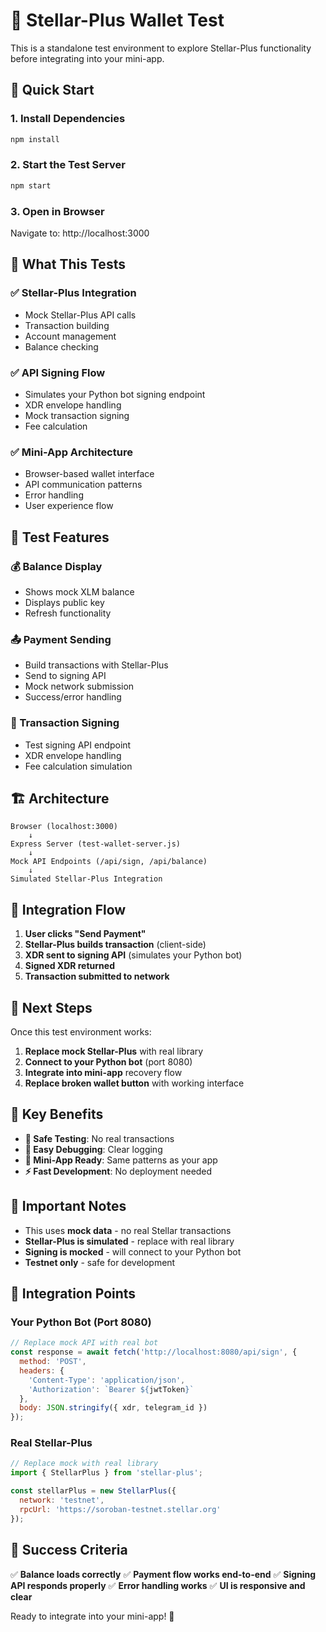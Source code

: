 # 🧪 Stellar-Plus Wallet Test

This is a standalone test environment to explore Stellar-Plus functionality before integrating into your mini-app.

## 🚀 Quick Start

### 1. Install Dependencies
```bash
npm install
```

### 2. Start the Test Server
```bash
npm start
```

### 3. Open in Browser
Navigate to: http://localhost:3000

## 🎯 What This Tests

### ✅ **Stellar-Plus Integration**
- Mock Stellar-Plus API calls
- Transaction building
- Account management
- Balance checking

### ✅ **API Signing Flow**
- Simulates your Python bot signing endpoint
- XDR envelope handling
- Mock transaction signing
- Fee calculation

### ✅ **Mini-App Architecture**
- Browser-based wallet interface
- API communication patterns
- Error handling
- User experience flow

## 🔧 Test Features

### **💰 Balance Display**
- Shows mock XLM balance
- Displays public key
- Refresh functionality

### **📤 Payment Sending**
- Build transactions with Stellar-Plus
- Send to signing API
- Mock network submission
- Success/error handling

### **🔐 Transaction Signing**
- Test signing API endpoint
- XDR envelope handling
- Fee calculation simulation

## 🏗️ Architecture

```
Browser (localhost:3000)
    ↓
Express Server (test-wallet-server.js)
    ↓
Mock API Endpoints (/api/sign, /api/balance)
    ↓
Simulated Stellar-Plus Integration
```

## 🔄 Integration Flow

1. **User clicks "Send Payment"**
2. **Stellar-Plus builds transaction** (client-side)
3. **XDR sent to signing API** (simulates your Python bot)
4. **Signed XDR returned**
5. **Transaction submitted to network**

## 📱 Next Steps

Once this test environment works:

1. **Replace mock Stellar-Plus** with real library
2. **Connect to your Python bot** (port 8080)
3. **Integrate into mini-app** recovery flow
4. **Replace broken wallet button** with working interface

## 🎯 Key Benefits

- **🧪 Safe Testing**: No real transactions
- **🔧 Easy Debugging**: Clear logging
- **📱 Mini-App Ready**: Same patterns as your app
- **⚡ Fast Development**: No deployment needed

## 🚨 Important Notes

- This uses **mock data** - no real Stellar transactions
- **Stellar-Plus is simulated** - replace with real library
- **Signing is mocked** - will connect to your Python bot
- **Testnet only** - safe for development

## 🔗 Integration Points

### **Your Python Bot (Port 8080)**
```javascript
// Replace mock API with real bot
const response = await fetch('http://localhost:8080/api/sign', {
  method: 'POST',
  headers: { 
    'Content-Type': 'application/json',
    'Authorization': `Bearer ${jwtToken}`
  },
  body: JSON.stringify({ xdr, telegram_id })
});
```

### **Real Stellar-Plus**
```javascript
// Replace mock with real library
import { StellarPlus } from 'stellar-plus';

const stellarPlus = new StellarPlus({
  network: 'testnet',
  rpcUrl: 'https://soroban-testnet.stellar.org'
});
```

## 🎉 Success Criteria

✅ **Balance loads correctly**
✅ **Payment flow works end-to-end**
✅ **Signing API responds properly**
✅ **Error handling works**
✅ **UI is responsive and clear**

Ready to integrate into your mini-app! 🚀

